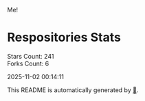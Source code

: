 Me!

# Respositories Stats
Stars Count: 241  
Forks Count: 6

2025-11-02 00:14:11  

This README is automatically generated by [🐰](https://github.com/rnitta/rnitta).
